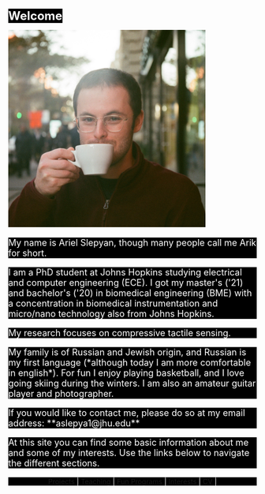 <style>
body {
  background-image: url('/pictures/dict_background_us.png');
  background-size: 1000px;
}
</style>

<span style="font-weight: bold; font-size: 24px; color: white; background-color: black;">Welcome</span>

<img src="/pictures/good_small.jpg" width="400" />

<p style="font-size: 18px; color: white; background-color: black;">
My name is Ariel Slepyan, though many people call me Arik for short.
</p>

<p style="font-size: 18px; color: white; background-color: black;">
I am a PhD student at Johns Hopkins studying electrical and computer engineering (ECE). I got my master's ('21) and bachelor's ('20) in biomedical engineering (BME) with a concentration in biomedical instrumentation and micro/nano technology also from Johns Hopkins.
</p>

<p style="font-size: 18px; color: white; background-color: black;">
My research focuses on compressive tactile sensing.
</p>

<p style="font-size: 18px; color: white; background-color: black;">
My family is of Russian and Jewish origin, and Russian is my first language (*although today I am more comfortable in english*).
For fun I enjoy playing basketball, and I love going skiing during the winters.
I am also an amateur guitar player and photographer.
</p>

<p style="font-size: 18px; color: white; background-color: black;">
If you would like to contact me, please do so at my email address: **aslepya1@jhu.edu**
</p>

<p style="font-size: 18px; color: white; background-color: black;">
At this site you can find some basic information about me and some of my interests.
Use the links below to navigate the different sections.
</p>

<p align="center" style="color: white; background-color: black;">
  <a href="http://arielslepyan.me/Projects">Projects</a> |
  <a href="http://arielslepyan.me/Teaching">Teaching</a> |
  <a href="http://arielslepyan.me/Fun">Fun Programs</a> |
  <a href="http://arielslepyan.me/Interests">Interests</a> |
  <a href="http://arielslepyan.me/CV">CV</a> |
</p>




